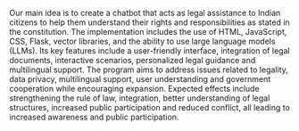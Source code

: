 Our main idea is to create a chatbot that acts as legal assistance to Indian citizens to help them understand their rights and responsibilities as stated in the constitution.
The implementation includes the use of HTML, JavaScript, CSS, Flask, vector libraries, and the ability to use large language models (LLMs). 
Its key features include a user-friendly interface, integration of legal documents, interactive scenarios, personalized legal guidance and multilingual support. 
The program aims to address issues related to legality, data privacy, multilingual support, user understanding and government cooperation while encouraging expansion. 
Expected effects include strengthening the rule of law, integration, better understanding of legal structures, increased public participation and reduced conflict, all leading to increased awareness and public participation.
